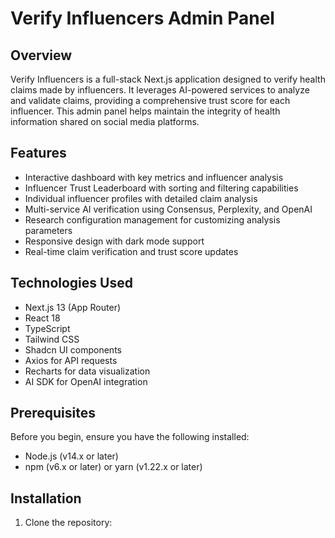 
# Verify Influencers Admin Panel

## Overview

Verify Influencers is a full-stack Next.js application designed to verify health claims made by influencers. It leverages AI-powered services to analyze and validate claims, providing a comprehensive trust score for each influencer. This admin panel helps maintain the integrity of health information shared on social media platforms.

## Features

- Interactive dashboard with key metrics and influencer analysis
- Influencer Trust Leaderboard with sorting and filtering capabilities
- Individual influencer profiles with detailed claim analysis
- Multi-service AI verification using Consensus, Perplexity, and OpenAI
- Research configuration management for customizing analysis parameters
- Responsive design with dark mode support
- Real-time claim verification and trust score updates

## Technologies Used

- Next.js 13 (App Router)
- React 18
- TypeScript
- Tailwind CSS
- Shadcn UI components
- Axios for API requests
- Recharts for data visualization
- AI SDK for OpenAI integration

## Prerequisites

Before you begin, ensure you have the following installed:
- Node.js (v14.x or later)
- npm (v6.x or later) or yarn (v1.22.x or later)

## Installation

1. Clone the repository:

